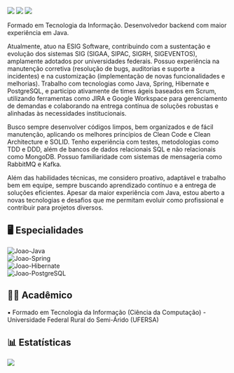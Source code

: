 <a href = "mailto:joaogdantasdev@gmail.com"><img src="https://img.shields.io/badge/Gmail-D14836?style=for-the-badge&logo=gmail&logoColor=white" target="_blank"></a>
  <a href="https://wa.me/5584981345151" target="_blank"><img src="https://img.shields.io/badge/WhatsApp-25D366?style=for-the-badge&logo=whatsapp&logoColor=white" target="_blank"></a>
  <a href="https://www.linkedin.com/in/joaogdantas" target="_blank"><img src="https://img.shields.io/badge/LinkedIn-0077B5?style=for-the-badge&logo=linkedin&logoColor=white" target="_blank"></a>
  
Formado em Tecnologia da Informação. Desenvolvedor backend com maior experiência em Java.

Atualmente, atuo na ESIG Software, contribuindo com a sustentação e evolução dos sistemas SIG (SIGAA, SIPAC, SIGRH, SIGEVENTOS), amplamente adotados por universidades federais. Possuo experiência na manutenção corretiva (resolução de bugs, auditorias e suporte a incidentes) e na customização (implementação de novas funcionalidades e melhorias). Trabalho com tecnologias como Java, Spring, Hibernate e PostgreSQL, e participo ativamente de times ágeis baseados em Scrum,  utilizando ferramentas como JIRA e Google Workspace para gerenciamento de demandas e colaborando na entrega contínua de soluções robustas e alinhadas às necessidades institucionais.

Busco sempre desenvolver códigos limpos, bem organizados e de fácil manutenção, aplicando os melhores princípios de Clean Code e Clean Architecture e SOLID. Tenho experiência com testes, metodologias como TDD e DDD, além de bancos de dados relacionais SQL e não relacionais como MongoDB. Possuo familiaridade com sistemas de mensageria como RabbitMQ e Kafka.

Além das habilidades técnicas, me considero proativo, adaptável e trabalho bem em equipe, sempre buscando aprendizado contínuo e a entrega de soluções eficientes. Apesar da maior experiência com Java, estou aberto a novas tecnologias e desafios que me permitam evoluir como profissional e contribuir para projetos diversos.

:desktop_computer: Especialidades <br />
------------------
<img align="center" alt="Joao-Java" src="https://img.shields.io/badge/Java-ED8B00?style=for-the-badge&logo=openjdk&logoColor=white"> <br />
<img align="center" alt="Joao-Spring" src="https://img.shields.io/badge/Spring-6DB33F?style=for-the-badge&logo=spring&logoColor=white"><br />
<img align="center" alt="Joao-Hibernate" src="https://img.shields.io/badge/Hibernate-59666C?style=for-the-badge&logo=Hibernate&logoColor=white"><br />
<img align="center" alt="Joao-PostgreSQL" src="https://img.shields.io/badge/postgresql-0064a5?style=for-the-badge&logo=postgresql&logoColor=white"><br />

:man_student: Acadêmico <br />
------------------
:black_small_square: Formado em Tecnologia da Informação (Ciência da Computação) - Universidade Federal Rural do Semi-Árido (UFERSA) <br />

:bar_chart: Estatísticas <br />
------------------
<img align="center" src="https://github-readme-stats.vercel.app/api/top-langs/?username=joaogdantas&theme=dracula"/>
